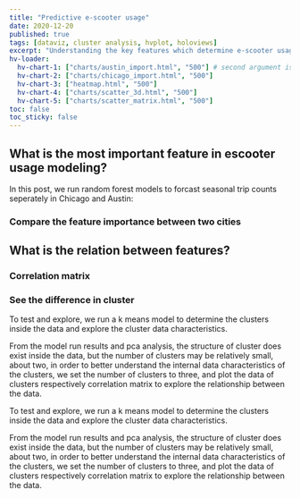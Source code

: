 ```yaml
---
title: "Predictive e-scooter usage"
date: 2020-12-20
published: true
tags: [dataviz, cluster analysis, hvplot, holoviews]
excerpt: "Understanding the key features which determine e-scooter usage."
hv-loader:
  hv-chart-1: ["charts/austin_import.html", "500"] # second argument is the height
  hv-chart-2: ["charts/chicago_import.html", "500"] 
  hv-chart-3: ["heatmap.html", "500"] 
  hv-chart-4: ["charts/scatter_3d.html", "500"] 
  hv-chart-5: ["charts/scatter_matrix.html", "500"] 
toc: false
toc_sticky: false
---
```



## What is the most important feature in escooter usage modeling?

In this post, we run random forest models to forcast seasonal trip counts seperately in Chicago and Austin:

### Compare the feature importance between two cities

<div id="hv-chart-1"></div>

<div id="hv-chart-2"></div>

## What is the relation between features?

###  Correlation matrix
 
<div id="hv-chart-3"></div>

###  See the difference in cluster

To test and explore, we run a k means model to determine the clusters inside the data and explore the cluster data characteristics.

<div id="hv-chart-4"></div>

From the model run results and pca analysis, the structure of cluster does exist inside the data, but the number of clusters may be relatively small, about two, in order to better understand the internal data characteristics of the clusters, we set the number of clusters to three, and plot the data of clusters respectively correlation matrix to explore the relationship between the data.

<div id="hv-chart-5"></div>

To test and explore, we run a k means model to determine the clusters inside the data and explore the cluster data characteristics.

From the model run results and pca analysis, the structure of cluster does exist inside the data, but the number of clusters may be relatively small, about two, in order to better understand the internal data characteristics of the clusters, we set the number of clusters to three, and plot the data of clusters respectively correlation matrix to explore the relationship between the data.
